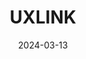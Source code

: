 ---  
layout: startup_page  
title: "UXLINK"  
id: "uxlink.io"  
permalink: "/uxlinkuxlink.io03132024/"  
website: "https://www.uxlink.io/"  
funding_round: ""  
funding_amount: ""  
investors: "OKX Ventures, ZhenFund, HongShan, MatrixPort Ventures"  
about: "UXLINK is a Web3 social platform that combines a Web3 gateway, social DEX, and infrastructure to facilitate mass adoption. It connects users' trust in real-world relationships with decentralized applications using Web3 \"UXGroups\" on Telegram. The platform aims to bridge the gap between Web2 and Web3, fostering community and enabling the creation of social assets and social trading."  
markets: "Web3, Social Media, Decentralized Finance (DeFi), FinTech, Information Technology"  
hq: "Singapore, Singapore, Singapore"  
founded_year: "2022"  
linkedin: "https://www.linkedin.com/company/happy-fair-pte-ltd"  
twitter: "https://twitter.com/UXLINKofficial"  
instagram: ""  
facebook: ""  
crunchbase: "https://www.crunchbase.com/organization/uxlink"  
pitchbook: "https://pitchbook.com/profiles/company/590470-03"  

date_display: "13-Mar-2024"  
date: "2024-03-13"

# SEO Optimization  
meta_title: "UXLINK"  
meta_description: "UXLINK, UXLINK is a Web3 social platform that combines a Web3 gateway, social DEX, and infrastructure to facilitate mass adoption. It connects users' trust in..."  
meta_keywords: "UXLINK, Web3, Social Media, Decentralized Finance (DeFi), FinTech, Information Technology,  funding"  
canonical_url: "https://startup.projectstartups.com/uxlinkuxlink.io03132024/"  
---